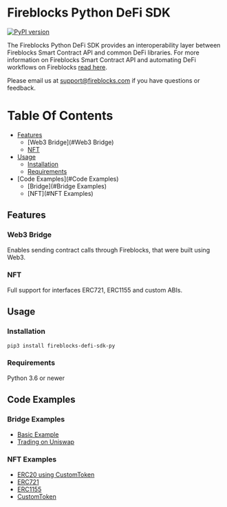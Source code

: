 # Fireblocks Python DeFi SDK
[![PyPI version](https://badge.fury.io/py/fireblocks-defi-sdk-py.svg)](https://badge.fury.io/py/fireblocks-defi-sdk-py)

The Fireblocks Python DeFi SDK provides an interoperability layer between Fireblocks Smart Contract API and common DeFi libraries.
For more information on Fireblocks Smart Contract API and automating DeFi workflows on Fireblocks [read here](https://support.fireblocks.io/hc/en-us/articles/360017709160-Fireblocks-Smart-Contract-API).

Please email us at support@fireblocks.com if you have questions or feedback.
# Table Of Contents
- [Features](#Features)
  - [Web3 Bridge](#Web3 Bridge)
  - [NFT](#NFT)
- [Usage](#Usage)
  - [Installation](#Installation)
  - [Requirements](#Requirements)
- [Code Examples](#Code Examples)
  - [Bridge](#Bridge Examples)
  - [NFT](#NFT Examples)

## Features
### Web3 Bridge
Enables sending contract calls through Fireblocks, that were built using Web3.

### NFT
Full support for interfaces ERC721, ERC1155 and custom ABIs.

## Usage
### Installation
`pip3 install fireblocks-defi-sdk-py`

### Requirements
Python 3.6 or newer

## Code Examples
### Bridge Examples
* [Basic Example](./fireblocks_defi_sdk_py/examples/basic_example.py)
* [Trading on Uniswap](./fireblocks_defi_sdk_py/examples/uniswap_example.py)

### NFT Examples
* [ERC20 using CustomToken](./fireblocks_defi_sdk_py/nft/examples/erc20_example.py)
* [ERC721](./fireblocks_defi_sdk_py/nft/examples/nft_example.py)
* [ERC1155](./fireblocks_defi_sdk_py/nft/examples/multi_token_example.py)
* [CustomToken](./fireblocks_defi_sdk_py/nft/examples/custom_token_example.py)